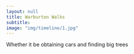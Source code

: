 ```yaml
---
layout: null
title: Warburton Walks
subtitle:
image: "img/timeline/1.jpg"
---
```

Whether it be obtaining cars and finding big trees
